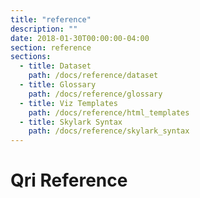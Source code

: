 ```yaml
---
title: "reference"
description: ""
date: 2018-01-30T00:00:00-04:00
section: reference
sections:
  - title: Dataset
    path: /docs/reference/dataset
  - title: Glossary
    path: /docs/reference/glossary
  - title: Viz Templates
    path: /docs/reference/html_templates
  - title: Skylark Syntax
    path: /docs/reference/skylark_syntax
---
```


# Qri Reference